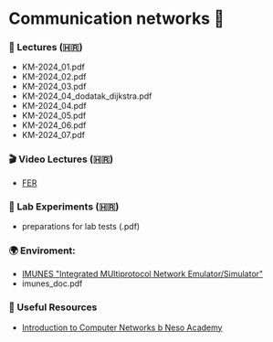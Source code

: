 # Communication networks 📂

### 📘 Lectures (🇭🇷)
- KM-2024_01.pdf
- KM-2024_02.pdf
- KM-2024_03.pdf
- KM-2024_04_dodatak_dijkstra.pdf
- KM-2024_04.pdf
- KM-2024_05.pdf
- KM-2024_06.pdf
- KM-2024_07.pdf

### 🎬 Video Lectures (🇭🇷)
- [FER](https://www.youtube.com/playlist?list=PLZuv9pF6umSgIipfS6tN_u6bBpWH81fR4)

### 🔬 Lab Experiments (🇭🇷)
- preparations for lab tests (.pdf)


### 🌍 Enviroment:
- [IMUNES "Integrated MUltiprotocol Network Emulator/Simulator"](https://imunes.net/dl/IMUNES-FreeBSD-12.3-amd64-beta.ova)
- imunes_doc.pdf

### 🔗 Useful Resources
- [Introduction to Computer Networks b Neso Academy](https://www.youtube.com/watch?v=VwN91x5i25g&list=PLBlnK6fEyqRgMCUAG0XRw78UA8qnv6jEx)